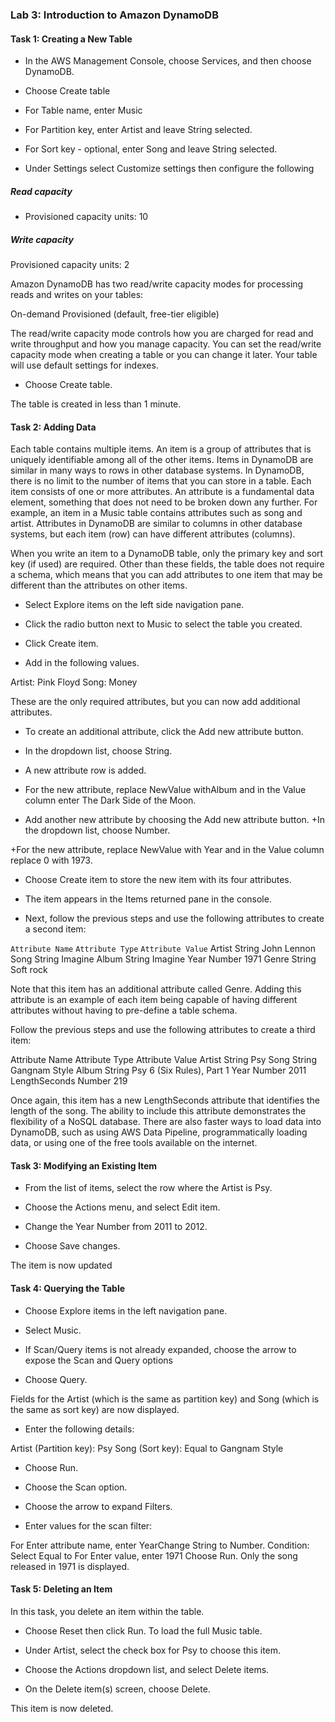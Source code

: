 ### Lab 3: Introduction to Amazon DynamoDB

####    Task 1: Creating a New Table
+   In the AWS Management Console, choose Services, and then choose DynamoDB.

+   Choose Create table

+   For Table name, enter Music

+   For Partition key, enter Artist and leave String selected.
+   For Sort key - optional, enter Song and leave String selected.

+   Under Settings select Customize settings then configure the following

#####   Read capacity
+   Provisioned capacity units: 10

#####   Write capacity
Provisioned capacity units: 2

 Amazon DynamoDB has two read/write capacity modes for processing reads and writes on your tables:

On-demand
Provisioned (default, free-tier eligible)

The read/write capacity mode controls how you are charged for read and write throughput and how you manage capacity. You can set the read/write capacity mode when creating a table or you can change it later.
Your table will use default settings for indexes.

+   Choose Create table.

The table is created in less than 1 minute.

####    Task 2: Adding Data
Each table contains multiple items. An item is a group of attributes that is uniquely identifiable among all of the other items. Items in DynamoDB are similar in many ways to rows in other database systems. In DynamoDB, there is no limit to the number of items that you can store in a table.
Each item consists of one or more attributes. An attribute is a fundamental data element, something that does not need to be broken down any further. For example, an item in a Music table contains attributes such as song and artist. Attributes in DynamoDB are similar to columns in other database systems, but each item (row) can have different attributes (columns).

When you write an item to a DynamoDB table, only the primary key and sort key (if used) are required.  Other than these fields, the table does not require a schema, which means that you can add attributes to one item that may be different than the attributes on other items.
+   Select Explore items on the left side navigation pane.

+   Click the radio button next to Music to select the table you created.

+   Click Create item.

+   Add in the following values.

Artist: Pink Floyd
Song: Money

These are the only required attributes, but you can now add additional attributes.
+   To create an additional attribute, click the Add new attribute button.

+   In the dropdown list, choose String.

+   A new attribute row is added.

+   For the new attribute, replace NewValue withAlbum and in the Value column enter The Dark Side of the Moon.

+   Add another new attribute by choosing the Add new attribute button.
+In the dropdown list, choose Number.

+For the new attribute, replace NewValue with Year and in the Value column replace 0 with 1973.
+   Choose Create item to store the new item with its four attributes.


+   The item appears in the Items returned pane in the console.
+   Next, follow the previous steps and use the following attributes to create a second item:

`Attribute Name`	`Attribute Type`	`Attribute Value`
Artist	              String	          John Lennon
Song	              String	          Imagine
Album	              String	          Imagine
Year	              Number	          1971
Genre	              String	          Soft rock

Note that this item has an additional attribute called Genre. Adding this attribute is an example of each item being capable of having different attributes without having to pre-define a table schema.

Follow the previous steps and use the following attributes to create a third item:

Attribute Name	Attribute Type	Attribute Value
Artist             String	       Psy
Song	           String	       Gangnam Style
Album	           String	       Psy 6 (Six Rules), Part 1
Year	           Number	        2011
LengthSeconds	   Number	        219


Once again, this item has a new LengthSeconds attribute that identifies the length of the song. The ability to include this attribute demonstrates the flexibility of a NoSQL database.
There are also faster ways to load data into DynamoDB, such as using AWS Data Pipeline, programmatically loading data, or using one of the free tools available on the internet.

####    Task 3: Modifying an Existing Item
+   From the list of items, select the row where the Artist is Psy.

+   Choose the Actions menu, and select Edit item.

+   Change the Year Number from 2011 to 2012.
+   Choose Save changes.

The item is now updated

####    Task 4: Querying the Table
+   Choose Explore items in the left navigation pane.

+   Select Music.

+   If Scan/Query items is not already expanded, choose the arrow  to expose the Scan and Query options
+   Choose Query.

Fields for the Artist (which is the same as partition key) and Song (which is the same as sort key) are now displayed.

+   Enter the following details:

Artist (Partition key): Psy
Song (Sort key): Equal to Gangnam Style
+   Choose Run.
+   Choose the Scan option.

+   Choose the arrow  to expand Filters.

+   Enter values for the scan filter:

For Enter attribute name, enter YearChange String to Number.
Condition: Select Equal to
For Enter value, enter 1971
Choose Run.
Only the song released in 1971 is displayed.

####    Task 5: Deleting an Item
In this task, you delete an item within the table.

+   Choose Reset then click Run. To load the full Music table.
+   Under Artist, select the check box for Psy to choose this item.

+   Choose the Actions dropdown list, and select Delete items.

+   On the Delete item(s) screen, choose Delete.

This item is now deleted.

